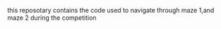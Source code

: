 this reposotary contains the code used to navigate through maze 1,and maze 2 during the competition
